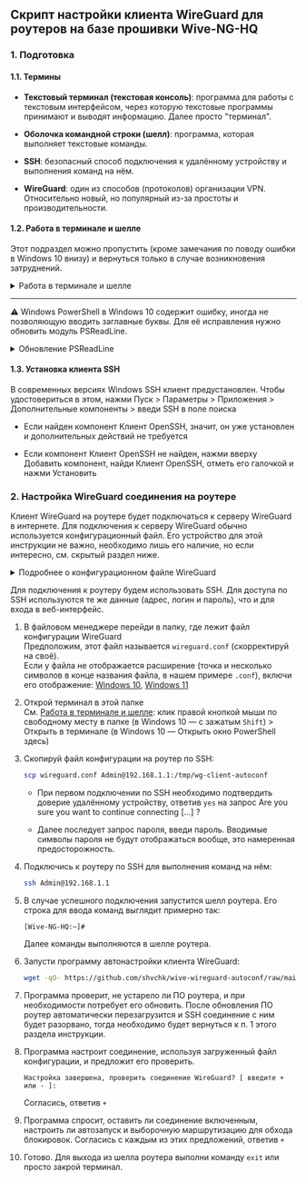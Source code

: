 ## Скрипт настройки клиента WireGuard для роутеров на базе прошивки Wive-NG-HQ

### 1. Подготовка

#### 1.1. Термины

- **Текстовый терминал (текстовая консоль)**: программа для работы с текстовым интерфейсом, через которую текстовые программы принимают и выводят информацию. Далее просто "терминал".

- **Оболочка командной строки (шелл)**: программа, которая выполняет текстовые команды.

- **SSH**: безопасный способ подключения к удалённому устройству и выполнения команд на нём.

- **WireGuard**: один из способов (протоколов) организации VPN. Относительно новый, но популярный из-за простоты и производительности.


#### 1.2. Работа в терминале и шелле

Этот подраздел можно пропустить (кроме замечания по поводу ошибки в Windows 10 внизу) и вернуться только в случае возникновения затруднений.

<details>
  <summary>Работа в терминале и шелле</summary>
    В Windows предустановлен терминал и шелл Windows PowerShell. В Windows 11 также предустановлен более современный терминал: Терминал Windows / Windows Terminal (его можно [установить и в Windows 10](ms-windows-store://pdp/?ProductId=9N0DX20HK701)). Запустить терминал можно, нажав правой кнопкой мыши по кнопке Пуск > Терминал Windows или Windows Terminal (в Windows 10 — Windows PowerShell) или найдя его в меню Пуск по одному указанных выше названий. Терминал также можно запустить в определённой папке в Проводнике, кликнув правой кнопкой мыши по свободному месту в нужной папке (в Windows 10 — с зажатым `Shift`) > Открыть в терминале (в Windows 10 — Открыть окно PowerShell здесь).

    Роутер работает на Linux, там другой шелл, но описанные ниже принципы работы универсальны.

    В терминал можно вставить текст из буфера обмена (например, команду) по нажатию правой кнопки мыши. Выделенный в терминале текст можно скопировать в буфер обмена также по нажатию правой кнопки мыши.

    Курсор ввода перемещается стрелками `←` `→`. Зажатие `Ctrl` позволяет переместить курсор не на 1 символ, а на 1 слово. `Home` перемещает курсор в начало строки, `End` — в конец. `Backspace` удаляет символ перед курсором, `Delete` — после.

    Стрелками `↑` `↓` можно перемещаться по истории команд: `↑` покажет предыдущую команду, `↓` — более позднюю (при наличии).

    Текущая папка отображается слева от строки для ввода команд. Например, `PS C:\Users\X> ` означает, что мы находимся в папке `C:\Users\X`.

    При вводе команд и названий файлов / папок `Tab` производит автодополнение. Например, для файла `hello-world.txt` в текущей папке достаточно ввести первые несколько букв (скажем, `hell`) и нажать `Tab` — терминал автоматически дополнит имя. В случае наличия нескольких команд / названий с введёнными первыми буквами, последовательные нажатия `Tab` будут выводить их по очереди, так что если не подошёл вариант автодополнения, просто нажми `Tab` снова.

    Перейти в другую папку можно командой `cd путь/к/папке`. Например, `cd c:/users/x`. В Linux разделителем папок в пути является `/` (слэш), в Windows — по умолчанию `\` (обрантый слэш, бэкслэш), но можно использовать и `/` (слэш). Регистр символов в названиях команд, папок и файлов важен в Linux (т.е. файл `test.txt` и `Test.txt` — разные файлы), в Windows не важен. Для папок / файлов, находящихся в текущей папке, путь к ней можно опустить и писать только путь относительно неё. Текущая папка в относительном пути также может быть обозначена `.` (обычно это не требуется, но может встретиться при автодополнении). Пути с пробелами лучше заключать в кавычки.

    Выполнение длительной команды можно прервать, нажав `Ctrl + C`. Команда `exit` завершит работу шелла (и закроет окно терминала, если шелл был в нём единственным).
  </details>

---

⚠️ Windows PowerShell в Windows 10 содержит ошибку, иногда не позволяющую вводить заглавные буквы. Для её исправления нужно обновить модуль PSReadLine.

<details>
  <summary>Обновление PSReadLine</summary>

  - Запусти терминал от имени администратора

  - Обнови модуль PSReadLine:

    ```ps
    install-module psreadline -force
    ```

  - В случае запроса на установку поставщика NuGet согласись, ответив `Y`

  - После завершения установки выполни команду `exit` для выхода из шелла и терминала

  - При следующем запуске терминала шелл запросит подтверждение на запуск нового модуля. Согласись, ответив `A`.
</details>


#### 1.3. Установка клиента SSH

В современных версиях Windows SSH клиент предустановлен. Чтобы удостовериться в этом, нажми Пуск > Параметры > Приложения > Дополнительные компоненты > введи SSH в поле поиска

- Если найден компонент Клиент OpenSSH, значит, он уже установлен и дополнительных действий не требуется

- Если компонент Клиент OpenSSH не найден, нажми вверху Добавить компонент, найди Клиент OpenSSH, отметь его галочкой и нажми Установить


### 2. Настройка WireGuard соединения на роутере

Клиент WireGuard на роутере будет подключаться к серверу WireGuard в интернете. Для подключения к серверу WireGuard обычно используется конфигурационный файл. Его устройство для этой инструкции не важно, необходимо лишь его наличие, но если интересно, см. скрытый раздел ниже.

<details>
  <summary>Подробнее о конфигурационном файле WireGuard</summary>

  Используется конфигурационный файл в формате INI:

  ```ini
  [Раздел]
  Параметр = значение
  ```

  Содержание его примерно следующее (ниже разберём):

  ```ini
  [Interface]
  Address = 10.10.10.11/32
  PrivateKey = QMZwEV/dfa5ZpTfcVv3T6mSu5/Jw3yUEhlB9er75928=

  [Peer]
  PublicKey = 2t8EW0DTKafCpnQTAi7xoOH4qOUljp9COLTtKIR+wD4=
  Endpoint = 12.34.56.78:51820
  AllowedIPs = 0.0.0.0/0
  ```

  В разделе `[Interface]` находятся сведения о нашем устройстве (т.е. в нашем случае о клиенте):
  - `Address` — адрес в VPN-сети. Может быть указано несколько через запятую.
  - `PrivateKey` — ключ, заканчивается символом `=`

  В разделе `[Peer]` находятся сведения об удалённом устройстве, с которым мы устанавливаем VPN-соединение (т.е. в нашем случае о сервере):
  - `PublicKey` — ключ, заканчивается символом `=`
  - `Endpoint` — адрес и порт для подключения в формате `адрес:порт`
  - `AllowedIPs` — адреса, с которыми можно обмениваться данными через это соединение. Может быть указано несколько через запятую.

  Заметь, значения не содержат пробелов.

  Значения этих параметров могут понадобиться для ручной настройки WireGuard соединения на роутере. В конфигурационном файле могут быть и другие параметры, но они как правило опциональны и далее не потребуются.
</details>

Для подключения к роутеру будем использовать SSH. Для доступа по SSH используются те же данные (адрес, логин и пароль), что и для входа в веб-интерфейс.

1. В файловом менеджере перейди в папку, где лежит файл конфигурации WireGuard  
    Предположим, этот файл называется `wireguard.conf` (скорректируй на своё).  
    Если у файла не отображается расширение (точка и несколько символов в конце названия файла, в нашем примере `.conf`), включи его отображение: [Windows 10](https://remontka.pro/file-extensions), [Windows 11](https://remontka.pro/show-file-extensions-windows-11)

2. Открой терминал в этой папке  
    Cм. [Работа в терминале и шелле](#12-работа-в-терминале-и-шелле): клик правой кнопкой мыши по свободному месту в папке (в Windows 10 — с зажатым `Shift`) > Открыть в терминале (в Windows 10 — Открыть окно PowerShell здесь)

3. Скопируй файл конфигурации на роутер по SSH:

    ```sh
    scp wireguard.conf Admin@192.168.1.1:/tmp/wg-client-autoconf
    ```

    - При первом подключении по SSH необходимо подтвердить доверие удалённому устройству, ответив `yes` на запрос Are you sure you want to continue connecting [...] ?

    - Далее последует запрос пароля, введи пароль. Вводимые символы пароля не будут отображаться вообще, это намеренная предосторожность.

4. Подключись к роутеру по SSH для выполнения команд на нём:

    ```sh
    ssh Admin@192.168.1.1
    ```

5. В случае успешного подключения запустится шелл роутера. Его строка для ввода команд выглядит примерно так:

    ```
    [Wive-NG-HQ:~]#
    ```
    Далее команды выполняются в шелле роутера.

6. Запусти программу автонастройки клиента WireGuard:

    ```sh
    wget -qO- https://github.com/shvchk/wive-wireguard-autoconf/raw/main/conf.sh | sh
    ```

7. Программа проверит, не устарело ли ПО роутера, и при необходимости потребует его обновить. После обновления ПО роутер автоматически перезагрузится и SSH соединение с ним будет разорвано, тогда необходимо будет вернуться к п. 1 этого раздела инструкции.

8. Программа настроит соединение, используя загруженный файл конфигурации, и предложит его проверить.

    ```
    Настройка завершена, проверить соединение WireGuard? [ введите + или - ]:
    ```

    Согласись, ответив `+`

9. Программа спросит, оставить ли соединение включенным, настроить ли автозапуск и выборочную маршрутизацию для обхода блокировок. Согласись с каждым из этих предложений, ответив `+`

10. Готово. Для выхода из шелла роутера выполни команду `exit` или просто закрой терминал.
